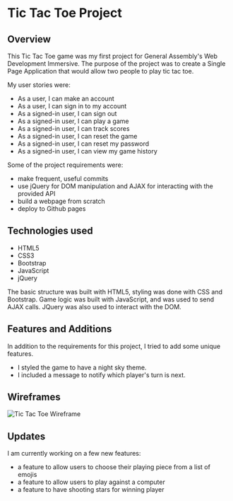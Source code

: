 # Tic Tac Toe Project

## Overview
This Tic Tac Toe game was my first project for General Assembly's Web Development Immersive. The purpose of the project was to create a Single Page Application that would allow two people to play tic tac toe. 

My user stories were:
- As a user, I can make an account
- As a user, I can sign in to my account
- As a signed-in user, I can sign out
- As a signed-in user, I can play a game
- As a signed-in user, I can track scores
- As a signed-in user, I can reset the game
- As a signed-in user, I can reset my password
- As a signed-in user, I can view my game history

Some of the project requirements were:
- make frequent, useful commits
- use jQuery for DOM manipulation and AJAX for interacting with the provided API
- build a webpage from scratch
- deploy to Github pages

## Technologies used

- HTML5
- CSS3
- Bootstrap
- JavaScript
- jQuery

The basic structure was built with HTML5, styling was done with CSS and Bootstrap. Game logic was built with JavaScript, and was used to send AJAX calls. JQuery was also used to interact with the DOM. 

## Features and Additions
In addition to the requirements for this project, I tried to add some unique features. 

- I styled the game to have a night sky theme. 
- I included a message to notify which player's turn is next. 

## Wireframes
![Tic Tac Toe Wireframe](https://i.imgur.com/WQJGVL7.png)

## Updates
I am currently working on a few new features:
- a feature to allow users to choose their playing piece from a list of emojis
- a feature to allow users to play against a computer
- a feature to have shooting stars for winning player
